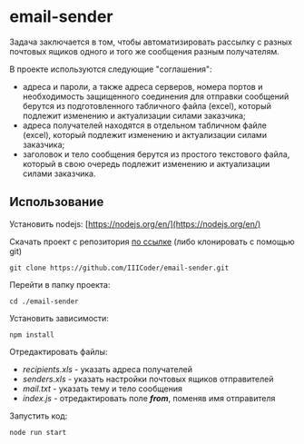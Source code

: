 # email-sender
Задача заключается в том, чтобы автоматизировать рассылку с разных почтовых ящиков одного и того же сообщения разным получателям.

В проекте используются следующие "соглашения":
* адреса и пароли, а также адреса серверов, номера портов и необходимость защищенного соединения для отправки сообщений берутся из подготовленного табличного файла (excel), который подлежит изменению и актуализации силами заказчика;
* адреса получателей находятся в отдельном табличном файле (excel), который подлежит изменению и актуализации силами заказчика;
* заголовок и тело сообщения берутся из простого текстового файла, который в свою очередь подлежит изменению и актуализации силами заказчика.

## Использование
Установить nodejs:
[https://nodejs.org/en/](https://nodejs.org/en/)

Скачать проект с репозитория [по ссылке](https://github.com/IIICoder/email-sender/archive/master.zip) (либо клонировать с помощью git)
```
git clone https://github.com/IIICoder/email-sender.git
```

Перейти в папку проекта:
```
cd ./email-sender
```

Установить зависимости:
```
npm install
```

Отредактировать файлы:
* *recipients.xls* - указать адреса получателей
* *senders.xls* - указать настройки почтовых ящиков отправителей
* *mail.txt* - указать тему и тело сообщения
* *index.js* - отредактировать поле ***from***, поменяв имя отправителя

Запустить код:
```
node run start
```

